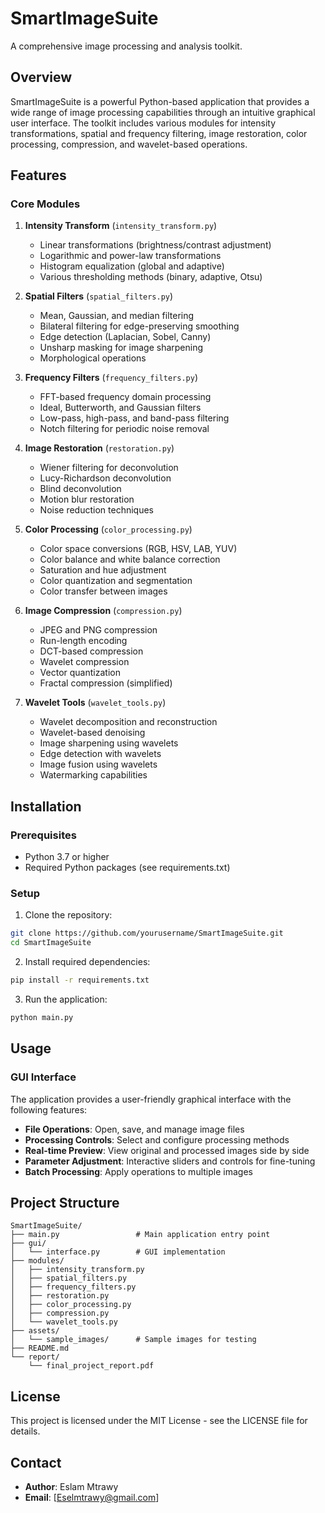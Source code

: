 # SmartImageSuite

A comprehensive image processing and analysis toolkit.

## Overview

SmartImageSuite is a powerful Python-based application that provides a wide range of image processing capabilities through an intuitive graphical user interface. The toolkit includes various modules for intensity transformations, spatial and frequency filtering, image restoration, color processing, compression, and wavelet-based operations.

## Features

### Core Modules

1. **Intensity Transform** (`intensity_transform.py`)
   - Linear transformations (brightness/contrast adjustment)
   - Logarithmic and power-law transformations
   - Histogram equalization (global and adaptive)
   - Various thresholding methods (binary, adaptive, Otsu)

2. **Spatial Filters** (`spatial_filters.py`)
   - Mean, Gaussian, and median filtering
   - Bilateral filtering for edge-preserving smoothing
   - Edge detection (Laplacian, Sobel, Canny)
   - Unsharp masking for image sharpening
   - Morphological operations

3. **Frequency Filters** (`frequency_filters.py`)
   - FFT-based frequency domain processing
   - Ideal, Butterworth, and Gaussian filters
   - Low-pass, high-pass, and band-pass filtering
   - Notch filtering for periodic noise removal

4. **Image Restoration** (`restoration.py`)
   - Wiener filtering for deconvolution
   - Lucy-Richardson deconvolution
   - Blind deconvolution
   - Motion blur restoration
   - Noise reduction techniques

5. **Color Processing** (`color_processing.py`)
   - Color space conversions (RGB, HSV, LAB, YUV)
   - Color balance and white balance correction
   - Saturation and hue adjustment
   - Color quantization and segmentation
   - Color transfer between images

6. **Image Compression** (`compression.py`)
   - JPEG and PNG compression
   - Run-length encoding
   - DCT-based compression
   - Wavelet compression
   - Vector quantization
   - Fractal compression (simplified)

7. **Wavelet Tools** (`wavelet_tools.py`)
   - Wavelet decomposition and reconstruction
   - Wavelet-based denoising
   - Image sharpening using wavelets
   - Edge detection with wavelets
   - Image fusion using wavelets
   - Watermarking capabilities

## Installation

### Prerequisites

- Python 3.7 or higher
- Required Python packages (see requirements.txt)

### Setup

1. Clone the repository:
```bash
git clone https://github.com/yourusername/SmartImageSuite.git
cd SmartImageSuite
```

2. Install required dependencies:
```bash
pip install -r requirements.txt
```

3. Run the application:
```bash
python main.py
```

## Usage

### GUI Interface

The application provides a user-friendly graphical interface with the following features:

- **File Operations**: Open, save, and manage image files
- **Processing Controls**: Select and configure processing methods
- **Real-time Preview**: View original and processed images side by side
- **Parameter Adjustment**: Interactive sliders and controls for fine-tuning
- **Batch Processing**: Apply operations to multiple images

## Project Structure

```
SmartImageSuite/
├── main.py                 # Main application entry point
├── gui/
│   └── interface.py        # GUI implementation
├── modules/
│   ├── intensity_transform.py
│   ├── spatial_filters.py
│   ├── frequency_filters.py
│   ├── restoration.py
│   ├── color_processing.py
│   ├── compression.py
│   └── wavelet_tools.py
├── assets/
│   └── sample_images/      # Sample images for testing
├── README.md
└── report/
    └── final_project_report.pdf
```


## License

This project is licensed under the MIT License - see the LICENSE file for details.

## Contact

- **Author**: Eslam Mtrawy
- **Email**: [Eselmtrawy@gmail.com]
